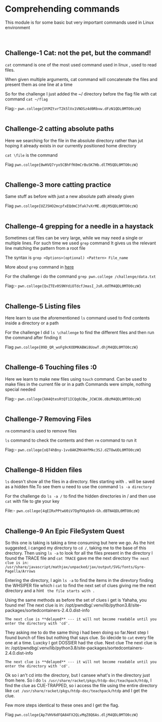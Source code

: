 # Comprehending commands
This module is for some basic but very important commands used in Linux environment
<br><br><br>

## Challenge-1 Cat: not the pet, but the command!
`cat` command is one of the most used command used in linux , used to read files.

When given multiple arguments, cat command will concatenate the files and present them as one line at a time

So for the challenge I just added the ~/ directory before the flag file with cat command `cat ~/flag`

Flag:- `pwn.college{UtMZtvrT2k5lVx1VNOSz4d0Rbvw.dFzN1QDL0MTO0czW}`
<br><br>

## Challenge-2 catting absolute paths
Here we searching for the file in the absolute directory rather than jut hoping it already exists in our currently positioned home directory

`cat \file` is the command

Flag `pwn.college{0wHVQ7ryo5CBhFfK0mCrBuSK7Hb.dlTM5QDL0MTO0czW}`
<br><br>

## Challenge-3 more catting practice
Same stuff as before with just a new absolute path already given

Flag `pwn.college{UZJ5HO2mcpfxEQdmC3fak7vXrME.dBjM5QDL0MTO0czW}`
<br><br>

## Challenge-4 grepping for a needle in a haystack
Sometimes cat files can be very large, while we may need a single or multiple lines.
For such time we used `grep` command
It gives us the relevant line matching the pattern from a root file

The syntax is `grep <Options>(optional) <Pattern> File_name`

More about `grep` command in [here](https://docs.rockylinux.org/books/sed_awk_grep/2_grep_command/?h=grep)

For the challenge i do the command `grep pwn.college /challenge/data.txt`

Flag:- `pwn.college{QvZTEv0S9NYdiOTdcfJmasI_JsR.ddTM4QDL0MTO0czW}`
<br><br>

## Challenge-5 Listing files
Here learn to use the aforementioned `ls` command used to find contents inside a directory or a path

For the challenge I did `ls \challenge` to find the different files and then run the command after finding it

Flag `pwn.college{09D_QR_woFg9cKODMKABWi8UowT.dhjM4QDL0MTO0czW}`
<br><br>

## Challenge-6 Touching files :0
Here we learn to make new files using `touch` command.
Can be used to make files in  the current file or in a path
Commands were simple, nothing special needed

Flag:- `pwn.college{kH4QtesRtQT1ICQq0JBw_JCWCO6.dBzM4QDL0MTO0czW}`
<br><br>

## Challenge-7 Removing Files
`rm` command is used to remove files

`ls` command to check the contents and then `rm` command to run it

Flag:- `pwn.college{oQ74hBny-1vv8AKZMX4HfMkc3SJ.dZTOwUDL0MTO0czW}`
<br><br>

## Challenge-8 Hidden files
`ls` doesn't show all the files in a directory.
files starting with `.` will be saved as a hidden file.To see them u need to use the command `ls -a directory`

For the challenge do `ls -a /` to find the hidden directories in / and then use `cat` with file to gte your key

File:- `pwn.college{4qEIRxPPtwU0iV7DgFKkpbk9-Gh.dBTN4QDL0MTO0czW}`
<br><br>

## Challenge-9 An Epic FileSystem Quest
So this one is taking is taking a time consuming but here we go.
As the hint suggested, i canged my directory to `cd /`, taking me to the base of this drectory.
Then using `ls -a` to look for all the files present in the directory I found the TRACE file and `cat TRACE` gave me the next directory `The next clue is in: /usr/share/javascript/mathjax/unpacked/jax/output/SVG/fonts/Gyre-Pagella/Arrows`

Entering the directory, I agin `ls -a` to find the items in  the direvtory finding the WHSIPER file which i `cat` to find the next set of clues giving me the next directory and a hint ` the file starts with .`

Using the same methods as before the set of clues i get is
    Yahaha, you found me!
    The next clue is in: /opt/pwndbg/.venv/lib/python3.8/site-packages/sortedcontainers-2.4.0.dist-info

    The next clue is **delayed** --- it will not become readable until you enter the directory with 'cd'.

They asking me to do the same thing i had been doing so far.Next step I found bunch of files but nothing that says clue. So idecide to `cat` every file one at a time. Luxcky I got DOSSIER had the clue. Next clue
    The next clue is in: /opt/pwndbg/.venv/lib/python3.8/site-packages/sortedcontainers-2.4.0.dist-info

    The next clue is **delayed** --- it will not become readable until you enter the directory with 'cd'.

Ok so i an't cd into the directory, but I cansee what's in the directory just from here. So i do `ls /usr/share/racket/pkgs/htdp-doc/teachpack/htdp`, I find the clue as CUE-TRAPPED, so i access the file using the entire directory like `cat /usr/share/racket/pkgs/htdp-doc/teachpack/htdp` and I get the clue. 

Few more steps identical to these ones and I get the flag.

Flag `pwn.college{Ap7VHV6dFQA84FX2QLvMqZ8Q6As.dljM4QDL0MTO0czW}`
<br><br>

##
<br><br>

##
<br><br>

##
<br><br>